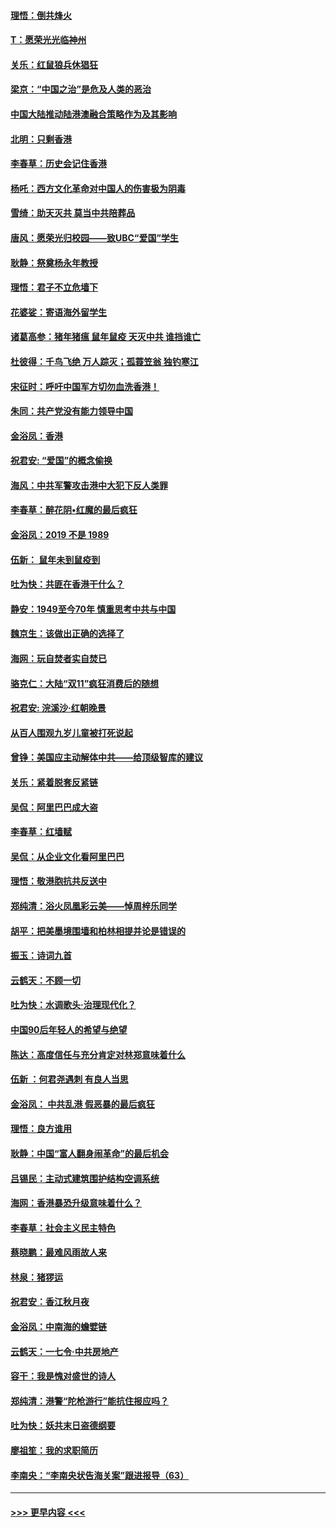 #### [理悟：倒共烽火](../pages/nsc993/n11668844.md?t=11211033) 
#### [T：愿荣光光临神州](../pages/nsc993/n11668421.md?t=11211033) 
#### [关乐：红鼠狼兵休猖狂](../pages/nsc993/n11668378.md?t=11211033) 
#### [梁京：“中国之治”是危及人类的恶治](../pages/nsc993/n11668328.md?t=11211033) 
#### [中国大陆推动陆港澳融合策略作为及其影响](../pages/nsc993/n11668157.md?t=11211033) 
#### [北明：只剩香港](../pages/nsc993/n11668002.md?t=11211033) 
#### [李春草：历史会记住香港](../pages/nsc993/n11667927.md?t=11211033) 
#### [杨吒：西方文化革命对中国人的伤害极为阴毒](../pages/nsc993/n11664521.md?t=11211033) 
#### [雪绮：助天灭共 莫当中共陪葬品](../pages/nsc993/n11662650.md?t=11211033) 
#### [唐风：愿荣光归校园——致UBC“爱国”学生](../pages/nsc993/n11662194.md?t=11211033) 
#### [耿静：祭奠杨永年教授](../pages/nsc993/n11662514.md?t=11211033) 
#### [理悟：君子不立危墙下](../pages/nsc993/n11662172.md?t=11211033) 
#### [花婆娑：寄语海外留学生](../pages/nsc993/n11662121.md?t=11211033) 
#### [诸葛高参：猪年猪瘟 鼠年鼠疫 天灭中共 谁挡谁亡](../pages/nsc993/n11661980.md?t=11211033) 
#### [杜彼得：千鸟飞绝 万人踪灭；孤蓑笠翁 独钓寒江](../pages/nsc993/n11661170.md?t=11211033) 
#### [宋征时：呼吁中国军方切勿血洗香港！](../pages/nsc993/n11415318.md?t=11211033) 
#### [朱同：共产党没有能力领导中国](../pages/nsc993/n11660421.md?t=11211033) 
#### [金浴凤：香港](../pages/nsc993/n11660419.md?t=11211033) 
#### [祝君安: “爱国”的概念偷换](../pages/nsc993/n11659706.md?t=11211033) 
#### [海风：中共军警攻击港中大犯下反人类罪](../pages/nsc993/n11659632.md?t=11211033) 
#### [李春草：醉花阴•红魔的最后疯狂](../pages/nsc993/n11659287.md?t=11211033) 
#### [金浴凤：2019 不是 1989](../pages/nsc993/n11657663.md?t=11211033) 
#### [伍新： 鼠年未到鼠疫到](../pages/nsc993/n11655098.md?t=11211033) 
#### [吐为快：共匪在香港干什么？](../pages/nsc993/n11654891.md?t=11211033) 
#### [静安：1949至今70年 慎重思考中共与中国](../pages/nsc993/n11651244.md?t=11211033) 
#### [魏京生：该做出正确的选择了](../pages/nsc993/n11653084.md?t=11211033) 
#### [海网：玩自焚者实自焚已](../pages/nsc993/n11652423.md?t=11211033) 
#### [骆克仁：大陆“双11”疯狂消费后的随想](../pages/nsc993/n11652305.md?t=11211033) 
#### [祝君安: 浣溪沙·红朝晚景](../pages/nsc993/n11652258.md?t=11211033) 
#### [从百人围观九岁儿童被打死说起](../pages/nsc993/n11651030.md?t=11211033) 
#### [曾铮：美国应主动解体中共——给顶级智库的建议](../pages/nsc993/n11649888.md?t=11211033) 
#### [关乐：紧着脱套反紧链](../pages/nsc993/n11649069.md?t=11211033) 
#### [吴侃：阿里巴巴成大盗](../pages/nsc993/n11645523.md?t=11211033) 
#### [李春草：红墙赋](../pages/nsc993/n11646389.md?t=11211033) 
#### [吴侃：从企业文化看阿里巴巴](../pages/nsc993/n11645476.md?t=11211033) 
#### [理悟：敬港胞抗共反送中](../pages/nsc993/n11645466.md?t=11211033) 
#### [郑纯清：浴火凤凰彩云美——悼周梓乐同学](../pages/nsc993/n11645155.md?t=11211033) 
#### [胡平：把美墨境围墙和柏林相提并论是错误的](../pages/nsc993/n11645134.md?t=11211033) 
#### [振玉：诗词九首](../pages/nsc993/n11644081.md?t=11211033) 
#### [云鹤天：不顾一切](../pages/nsc993/n11643508.md?t=11211033) 
#### [吐为快：水调歌头·治理现代化？](../pages/nsc993/n11643485.md?t=11211033) 
#### [中国90后年轻人的希望与绝望](../pages/nsc993/n11642317.md?t=11211033) 
#### [陈达：高度信任与充分肯定对林郑意味着什么](../pages/nsc993/n11641441.md?t=11211033) 
#### [伍新 ：何君尧遇刺 有良人当思](../pages/nsc993/n11641503.md?t=11211033) 
#### [金浴凤： 中共乱港  假恶暴的最后疯狂](../pages/nsc993/n11641495.md?t=11211033) 
#### [理悟：良方谁用](../pages/nsc993/n11641463.md?t=11211033) 
#### [耿静：中国“富人翻身闹革命”的最后机会](../pages/nsc993/n11640655.md?t=11211033) 
#### [吕锡民：主动式建筑围护结构空调系统](../pages/nsc993/n11640168.md?t=11211033) 
#### [海网：香港暴恐升级意味着什么？](../pages/nsc993/n11635904.md?t=11211033) 
#### [李春草：社会主义民主特色](../pages/nsc993/n11634657.md?t=11211033) 
#### [蔡晓鹏：最难风雨故人来](../pages/nsc993/n11633145.md?t=11211033) 
#### [林泉：猪猡运](../pages/nsc993/n11631469.md?t=11211033) 
#### [祝君安：香江秋月夜](../pages/nsc993/n11631440.md?t=11211033) 
#### [金浴凤：中南海的蟾嬖链](../pages/nsc993/n11631290.md?t=11211033) 
#### [云鹤天：一七令·中共房地产](../pages/nsc993/n11630084.md?t=11211033) 
#### [容干：我是愧对盛世的诗人](../pages/nsc993/n11630059.md?t=11211033) 
#### [郑纯清：港警“陀枪游行”能抗住报应吗？](../pages/nsc993/n11629999.md?t=11211033) 
#### [吐为快：妖共末日盗德纲要](../pages/nsc993/n11628610.md?t=11211033) 
#### [廖祖笙：我的求职简历](../pages/nsc993/n11628492.md?t=11211033) 
#### [李南央：“李南央状告海关案”跟进报导（63）](../pages/nsc993/n11627039.md?t=11211033) 

----
#### [ >>> 更早内容 <<< ](../indexes/nsc993-earlier.md)
